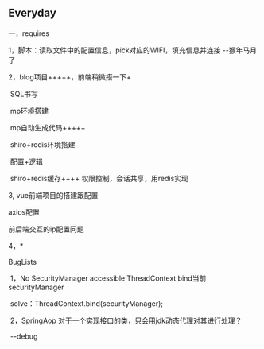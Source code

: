 ## Everyday

一，requires 

1，脚本：读取文件中的配置信息，pick对应的WIFI，填充信息并连接 --猴年马月了

2，blog项目+++++，前端稍微搭一下+

​		SQL书写

​		mp环境搭建

​		mp自动生成代码+++++

​		shiro+redis环境搭建

​		配置+逻辑

​		shiro+redis缓存++++ 权限控制，会话共享，用redis实现

3, vue前端项目的搭建跟配置

axios配置

前后端交互的ip配置问题

4，*

BugLists

​	1，No SecurityManager accessible ThreadContext bind当前securityManager

​		solve：ThreadContext.bind(securityManager);

​	2，SpringAop 对于一个实现接口的类，只会用jdk动态代理对其进行处理？

​		--debug